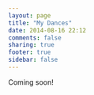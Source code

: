 ```yaml
---
layout: page
title: "My Dances"
date: 2014-08-16 22:12
comments: false
sharing: true
footer: true
sidebar: false
---
```

Coming soon!